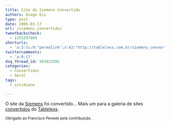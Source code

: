 ```yaml
---
title: Site da Siemens Convertido
authors: Diego Eis
type: post
date: 2005-03-17
url: /siemens_convertido/
tweetbackscheck:
  - 1355297004
shorturls:
  - 'a:3:{s:9:"permalink";s:42:"http://tableless.com.br/siemens_convertido";s:7:"tinyurl";s:26:"http://tinyurl.com/3ms9762";s:4:"isgd";s:19:"http://is.gd/d1vSQZ";}'
twittercomments:
  - 'a:0:{}'
dsq_thread_id: 503032505
categories:
  - Convertidos
  - Geral
tags:
  - cotidiano

---
```

O site da [Siemens][1] foi convertido&#8230; Mais um para a galeria de sites [convertidos][2] do [Tableless][3].

<small>Obrigado ao Francisco Penedo pela contribuição.</small>

 [1]: http://tableless.com.br/convertidos/siemens/tableless/
 [2]: http://tableless.com.br/convertidos/
 [3]: http://tableless.com.br/